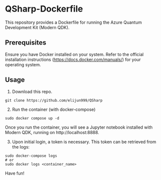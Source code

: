 # QSharp-Dockerfile

This repository provides a Dockerfile for running the Azure Quantum Development Kit (Modern QDK).

## Prerequisites

Ensure you have Docker installed on your system. Refer to the official installation instructions (https://docs.docker.com/manuals/) for your operating system.

## Usage

1. Download this repo.
```
git clone https://github.com/elijun999/QSharp
```

2. Run the container (with docker-compose)
```
sudo docker compose up -d
```
Once you run the container, you will see a Jupyter notebook installed with Modern QDK, running on http://localhost:8888.

3. Upon initial login, a token is necessary. This token can be retrieved from the logs:
```
sudo docker-compose logs
# or
sudo docker logs <container_name>
```


Have fun!
